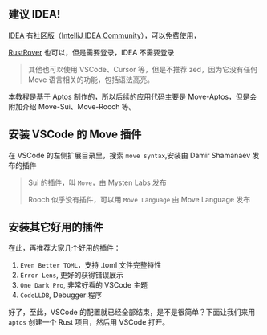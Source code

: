 ## 建议 IDEA!

[IDEA](https://www.jetbrains.com/zh-cn/idea/buy/?section=discounts&billing=yearly) 有社区版（[IntelliJ IDEA Community](https://www.jetbrains.com/zh-cn/idea/download/?section=mac)），可以免费使用，

[RustRover](https://www.jetbrains.com/zh-cn/rust/buy/?section=personal&billing=yearly) 也可以，但是需要登录，IDEA 不需要登录

> 其他也可以使用 VSCode、Cursor 等，但是不推荐 zed，因为它没有任何 Move 语言相关的功能，包括语法高亮。

本教程是基于 Aptos 制作的，所以后续的应用代码主要是 Move-Aptos，但是会附加介绍 Move-Sui、Move-Rooch 等。

## 安装 VSCode 的 Move 插件

在 VSCode 的左侧扩展目录里，搜索 `move syntax`,安装由 Damir Shamanaev 发布的插件 

> Sui 的插件，叫 `Move`，由 Mysten Labs 发布
>
> Rooch 似乎没有插件，可以用 `Move Language` 由 Move Language 发布

## 安装其它好用的插件

在此，再推荐大家几个好用的插件：

1. `Even Better TOML`，支持 .toml 文件完整特性
2. `Error Lens`, 更好的获得错误展示
3. `One Dark Pro`, 非常好看的 VSCode 主题
4. `CodeLLDB`, Debugger 程序

好了，至此，VSCode 的配置就已经全部结束，是不是很简单？下面让我们来用 `aptos` 创建一个 Rust 项目，然后用 VSCode 打开。
